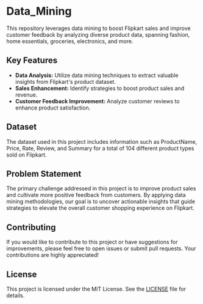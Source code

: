 # Data_Mining
 This repository leverages data mining to boost Flipkart sales and improve customer feedback by analyzing diverse product data, spanning fashion, home essentials, groceries, electronics, and more.
## Key Features

- **Data Analysis:** Utilize data mining techniques to extract valuable insights from Flipkart's product dataset.
- **Sales Enhancement:** Identify strategies to boost product sales and revenue.
- **Customer Feedback Improvement:** Analyze customer reviews to enhance product satisfaction.

## Dataset

The dataset used in this project includes information such as ProductName, Price, Rate, Review, and Summary for a total of 104 different product types sold on Flipkart.

## Problem Statement

The primary challenge addressed in this project is to improve product sales and cultivate more positive feedback from customers. By applying data mining methodologies, our goal is to uncover actionable insights that guide strategies to elevate the overall customer shopping experience on Flipkart.

## Contributing

If you would like to contribute to this project or have suggestions for improvements, please feel free to open issues or submit pull requests. Your contributions are highly appreciated!

## License

This project is licensed under the MIT License. See the [LICENSE](LICENSE) file for details.
